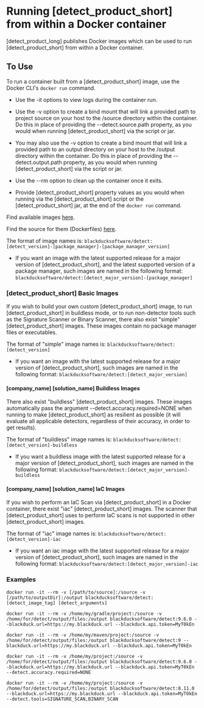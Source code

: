 # Running [detect_product_short] from within a Docker container

[detect_product_long] publishes Docker images which can be used to run [detect_product_short] from within a Docker container.

## To Use

To run a container built from a [detect_product_short] image, use the Docker CLI's `docker run` command.

* Use the -it options to view logs during the container run.

* Use the -v option to create a bind mount that will link a provided path to project source on your host to the /source directory within the container. Do this in place of providing the --detect.source.path property, as you would when running [detect_product_short] via the script or jar.

* You may also use the -v option to create a bind mount that will link a provided path to an output directory on your host to the /output directory within the container.  Do this in place of providing the --detect.output.path property, as you would when running [detect_product_short] via the script or jar.

* Use the --rm option to clean up the container once it exits.

* Provide [detect_product_short] property values as you would when running via the [detect_product_short] script or the [detect_product_short] jar, at the end of the `docker run` command.

Find available images [here](https://hub.docker.com/repository/docker/blackducksoftware/detect).

Find the source for them (Dockerfiles) [here](https://github.com/blackducksoftware/synopsys-detect-docker).

The format of image names is: `blackducksoftware/detect:[detect_version]-[package_manager]-[package_manager_version]`

* If you want an image with the latest supported release for a major version of [detect_product_short], and the latest supported version of a package manager, such images are named in the following format: `blackducksoftware/detect:[detect_major_version]-[package_manager]`

### [detect_product_short] Basic Images

If you wish to build your own custom [detect_product_short] image, to run [detect_product_short] in buildless mode, or to run non-detector tools such as the Signature Scanner or Binary Scanner, there also exist "simple" [detect_product_short] images.  These images contain no package manager files or executables.

The format of "simple" image names is: `blackducksoftware/detect:[detect_version]`

* If you want an image with the latest supported release for a major version of [detect_product_short], such images are named in the following format: `blackducksoftware/detect:[detect_major_version]`

#### [company_name] [solution_name] Buildless Images

There also exist "buildless" [detect_product_short] images.  These images automatically pass the argument --detect.accuracy.required=NONE when running to make [detect_product_short] as resilient as possible (it will evaluate all applicable detectors, regardless of their accuracy, in order to get results).

The format of "buildless" image names is: `blackducksoftware/detect:[detect_version]-buildless`

* If you want a buildless image with the latest supported release for a major version of [detect_product_short], such images are named in the following format: `blackducksoftware/detect:[detect_major_version]-buildless`

#### [company_name] [solution_name] IaC Images

If you wish to perform an IaC Scan via [detect_product_short] in a Docker container, there exist "iac" [detect_product_short] images.  The scanner that [detect_product_short] uses to perform IaC scans is not supported in other [detect_product_short] images.

The format of "iac" image names is: `blackducksoftware/detect:[detect_version]-iac`

* If you want an iac image with the latest supported release for a major version of [detect_product_short], such images are named in the following format: `blackducksoftware/detect:[detect_major_version]-iac`

### Examples

`docker run -it --rm -v [/path/to/source]:/source -v [/path/to/outputDir]:/output blackducksoftware/detect:[detect_image_tag] [detect_arguments]`

`docker run -it --rm -v /home/my/gradle/project:/source -v /home/for/detect/output/files:/output blackducksoftware/detect:9.6.0 --blackduck.url=https://my.blackduck.url --blackduck.api.token=MyT0kEn`

`docker run -it --rm -v /home/my/maven/project:/source -v /home/for/detect/output/files:/output blackducksoftware/detect:9 --blackduck.url=https://my.blackduck.url --blackduck.api.token=MyT0kEn`

`docker run -it --rm -v /home/my/project:/source -v /home/for/detect/output/files:/output blackducksoftware/detect:9.6.0 --blackduck.url=https://my.blackduck.url --blackduck.api.token=MyT0kEn --detect.accuracy.required=NONE`

`docker run -it --rm -v /home/my/project:/source -v /home/for/detect/output/files:/output blackducksoftware/detect:8.11.0 --blackduck.url=https://my.blackduck.url --blackduck.api.token=MyT0kEn --detect.tools=SIGNATURE_SCAN,BINARY_SCAN`

